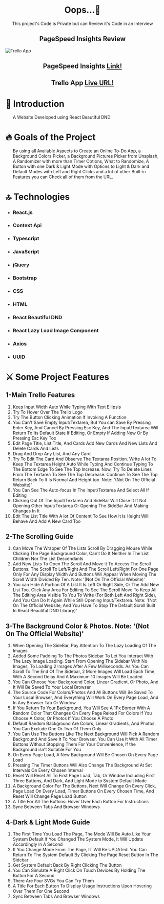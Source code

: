 <h1 align='center'> Oops...🤦</h1>
  
<p align='center'>This project's Code is Private but can Review it's Code in an Interview</p>

<h2 align='center'>PageSpeed Insights Review</h2>
<img alt='Trello App' src='https://github.com/dev-mostafa-ali/trello-app/assets/72570901/0e0158b5-823b-46c4-b403-05a1c2145d2d'></img>
<h2>
	
  <p align='center'>PageSpeed Insights 
<a href='https://pagespeed.web.dev/'>Link!</a>
    </p>
</h2>
<h2>
	
  <p align='center'>Trello App 
<a href='https://dev-mostafa-ali.github.io/trello-app/'>Live URL!</a>
    </p>
</h2>
<h1>
📝 Introduction
  </h1>
  <ul>
  <p>A Website Developed using React Beautiful DND</p>
    </ul>
  <h1>
🔥 Goals of the Project
  </h1>
  <ul>
  <p>By using all Available Aspects to Create an Online To-Do App, a Background Colors Picker, a Background Pictures Picker from Unsplash, A Randomizer with more than Timer Options, What to Randomize, A Button with one Dark & Light Mode with Options to Light & Dark and Default Modes with Left and Right Clicks and a lot of other Built-in Features you can Check all of them from the URL.
</p>
    </ul>
  <h1>
🔝 Technologies
  </h1>
  <ul>
    <li>
  <h3>React.js</h3>
   </li>
   </li>
	   <li>
  <h3>Context Api</h3>
   </li>
   <li>
  <h3>Typescript</h3>
   </li>
   <li>
  <h3>JavaScript</h3>
   </li>
   <li>
  <h3>jQuery</h3>
   </li>
   <li>
  <h3>Bootstrap</h3>
   </li>
   <li>
  <h3>CSS</h3>
   </li>
   <li>
  <h3>HTML</h3>
   </li>
   <li>
  <h3>React Beautiful DND</h3>
   </li>
   <li>
  <h3>React Lazy Load Image Component</h3>
   </li>
   <li>
  <h3>Axios</h3>
   </li>
   <li>
  <h3>UUID</h3>
   </li>
  </ul>
<h1>
 ⚔️ Some Project Features
</h1>
<h2>1-Main Trello Features</h2>
<ol>
<li>Keep Input Width Auto While Typing With Text Ellipsis</li>
<li>Try To Hover Over The Trello Logo</li>
<li>Try The Button Clicking Animation If Invoking A Function</li>
<li>You Can't Save Empty Input/Textarea, But You can Save By Pressing Enter Key, And Cancel By Pressing Esc Key, And The Input/Textarea Will Return To Its Default State If Editing, Or Empty If Adding New Or By Pressing Esc Key Too</li>
<li>Edit Page Title, List Title, And Cards Add New Cards And New Lists And Delete Cards And Lists</li>
<li>Drag And Drop Any List, And Any Card</li>
<li>Try To Edit The Card And Observe The Textarea Position. Write A lot To Keep The Textarea Height Auto While Typing And Continue Typing To The Bottom Edge To See The Top Increase. Now, Try To Delete Lines From The Textarea To See The Top Decrease. Continue To See The Top Return Back To It Is Normal And Height too. Note: '(Not On The Official Website)'</li>
<li>You Can See The Auto-focus In The Input/Textarea And Select All If Editing</li>
<li>Clicking Out Of The Input/Textarea And SideBar Will Close It If Not Opening Other Input/Textarea Or Opening The SideBar And Making Changes In It</li>
<li>Edit The List Title With A lot Of Content To See How It Is Height Will Behave And Add A New Card Too</li>
</ol>
<h2>2-The Scrolling Guide</h2>
<ol>
<li>Can Move The Wrapper Of The Lists Scroll By Dragging Mouse While Clicking The Page Background Color, Can't Do It Neither In The List Children Nor The List Descendants</li>
<li>Add New Lists To Open The Scroll And Move It To Access The Scroll Buttons. The Scroll To Left/Right And The Scroll Left/Right For One Page Only For Any Display Width And Buttons Will Appear When Moving The Scroll Width Divided By Ten. Note: '(Not On The Official Website)'</li>
<li>You can Hide A Portion Of A List It Is Left Or Right Side, Or The Add New List Too. Click Any Area For Editing To See The Scroll Move To Keep All The Editing Area Visible To You To Write (For Both Left And Right Side),
			And You Can Do It Again While Still Opening Input/Textarea.
			Note: '(Not On The Official Website, And You Have To Stop The Default Scroll Built In React Beautiful DND Library)'</li>
</ol>
<h2>3-The Background Color & Photos. Note: '(Not On The Official Website)'</h2>
<ol>
<li>When Opening The SideBar, Pay Attention To The Lazy Loading Of The Images</li>
<li>Added Some Padding To The Photos Sidebar To Let You Interact With The Lazy Image Loading. Start From Opening The Sidebar With No Images, To Loading 2 Images After A Few Milliseconds. As You Can Scroll To The End Of The Sidebar, 2 More Images Will Load Each Time, With A Second Delay And A Maximum 10 Images Will Be Loaded</li>
<li>You Can Choose Your Background Color, Linear Gradient, Or Photo, And It Will Be Saved To Your Local Browser</li>
<li>The Source Code For Colors/Photos And All Buttons Will Be Saved To Your Local Browser, And Everything Will Work On Every Page Load, And In Any Browser Tab Or Window</li>
<li>If You Return To Your Background, You Will See A 1Px Border With A Random Color That Changes On Every Page Reload For Colors If You Choose A Color, Or Photos If You Choose A Photo</li>
<li>Default Random Background Are Colors, Linear Gradients, And Photos. You Can Exclude One Or Two Of Them Only</li>
<li>You Can Use The Buttons Like The Next Background Will Pick A Random Background And Save It To Your Browser. You Can Use It With All Timer Buttons Without Stopping Them For Your Convenience, If the Background isn't Suitable For You</li>
<li>On Every Page Load, A New Background Will Be Chosen On Every Page Load</li>
<li>Pressing The Timer Buttons Will Also Change The Background At Set Intervals On Every Chosen Interval</li>
<li>Reset Will Reset All To First Page Load, Tab, Or Window Including First Three Buttons, And Dark, And Light Mode to System Default Mode</li>
<li>A Background Color For The Buttons, Next Will Change On Every Click, Page Load On Every Load, Timer Buttons On Every Chosen Time, And Reset Will Change Page Load Button</li>
<li>A Title For All The Buttons: Hover Over Each Button For Instructions</li>
<li>Sync Between Tabs And Browser Windows</li>
</ol>
<h2>4-Dark & Light Mode Guide</h2>
<ol>
<li>The First Time You Load The Page, The Mode Will Be Auto Like Your System Default If You Changed The System Mode, It Will Update Accordingly In A Second</li>
<li>If You Change Mode From The Page, IT Will Be UPDATed. You Can Return To The System Default By Clicking The Page Reset Button In The Sidebar</li>
<li>Get System Default Back By Right Clicking The Button</li>
<li>You Can Simulate A Right Click On Touch Devices By Holding The Button For A Second</li>
<li>There Are Four SVGs You Can Try Them</li>
<li>A Title For Each Button To Display Usage Instructions Upon Hovering Over Them For One Second</li>
<li>Sync Between Tabs And Browser Windows</li>
</ol>
